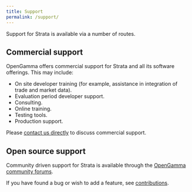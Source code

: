 ```yaml
---
title: Support
permalink: /support/
---
```


Support for Strata is available via a number of routes.

## Commercial support
OpenGamma offers commercial support for Strata and all its software offerings. This may include:

 * On site developer training (for example, assistance in integration of trade and market data).
 * Evaluation period developer support.
 * Consulting.
 * Online training.
 * Testing tools.
 * Production support.

Please [contact us directly](http://www.opengamma.com/support-services) to discuss commercial support.

## Open source support
Community driven support for Strata is available through the [OpenGamma community forums](http://forums.opengamma.com).

If you have found a bug or wish to add a feature, see [contributions]({{site.baseurl}}/contributions).

